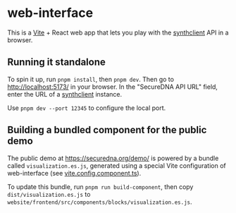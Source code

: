 # web-interface

This is a [Vite](https://vitejs.dev/) + React web app that lets you play with the
[synthclient](../synthclient) API in a browser.

## Running it standalone

To spin it up, run `pnpm install`, then `pnpm dev`. Then go to
<http://localhost:5173/> in your browser. In the "SecureDNA API URL" field,
enter the URL of a [synthclient](../../crates/synthclient/README.md) instance.

Use `pnpm dev --port 12345` to configure the local port.

## Building a bundled component for the public demo

The public demo at <https://securedna.org/demo/> is powered by a bundle called
`visualization.es.js`, generated using a special Vite configuration of web-interface
(see [vite.config.component.ts](./vite.config.component.ts)).

To update this bundle, run `pnpm run build-component`, then copy
`dist/visualization.es.js` to
`website/frontend/src/components/blocks/visualization.es.js`.
